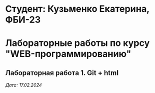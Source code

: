 # Студент: Кузьменко Екатерина, ФБИ-23

# Лабораторные работы по курсу "WEB-программированию"

## Лабораторная работа 1. Git + html

*Дата: 17.02.2024*

